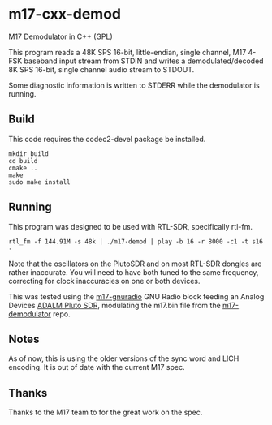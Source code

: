 # m17-cxx-demod
M17 Demodulator in C++ (GPL)

This program reads a 48K SPS 16-bit, little-endian, single channel, M17  4-FSK
baseband input stream from STDIN and writes a demodulated/decoded 8K SPS
16-bit, single channel audio stream to STDOUT.

Some diagnostic information is written to STDERR while the demodulator is
running.

## Build

This code requires the codec2-devel package be installed.

    mkdir build
    cd build
    cmake ..
    make
    sudo make install

## Running

This program was designed to be used with RTL-SDR, specifically rtl-fm.

    rtl_fm -f 144.91M -s 48k | ./m17-demod | play -b 16 -r 8000 -c1 -t s16 -

Note that the oscillators on the PlutoSDR and on most RTL-SDR dongles are
rather inaccurate.  You will need to have both tuned to the same frequency,
correcting for clock inaccuracies on one or both devices.

This was tested using the [m17-gnuradio](https://github.com/mobilinkd/m17-gnuradio)
GNU Radio block feeding an Analog Devices 
[ADALM Pluto SDR](https://www.analog.com/en/design-center/evaluation-hardware-and-software/evaluation-boards-kits/adalm-pluto.html),
modulating the m17.bin file from the
[m17-demodulator](https://github.com/mobilinkd/m17-demodulator) repo.

## Notes

As of now, this is using the older versions of the sync word and LICH
encoding.  It is out of date with the current M17 spec.

## Thanks

Thanks to the M17 team to for the great work on the spec.
